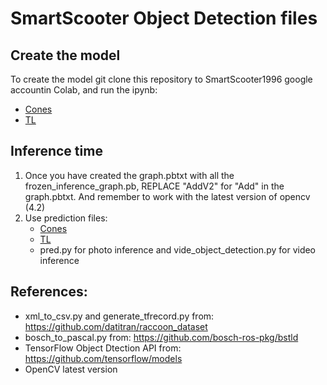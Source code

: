 # SmartScooter Object Detection files

## Create the model

To create the model git clone this repository to SmartScooter1996 google accountin Colab, and run the ipynb:
- [Cones](CONES/Create_object_detctor.ipynb)
- [TL](TRAFFIC_LIGHTS/TL_W_COLORS/Bosch_TL_DATASET.ipynb)

## Inference time
1. Once you have created the graph.pbtxt with all the frozen_inference_graph.pb, REPLACE "AddV2" for "Add" in the graph.pbtxt. And remember to work with the latest version of opencv (4.2)
2. Use prediction files:
    - [Cones](CONES/Prediction)
    - [TL](TRAFFIC_LIGHTS/Prediction)
    - pred.py for photo inference and vide_object_detection.py for video inference

## References:

- xml_to_csv.py and generate_tfrecord.py from: https://github.com/datitran/raccoon_dataset
- bosch_to_pascal.py from: https://github.com/bosch-ros-pkg/bstld
- TensorFlow Object Dtection API from: https://github.com/tensorflow/models
- OpenCV latest version
